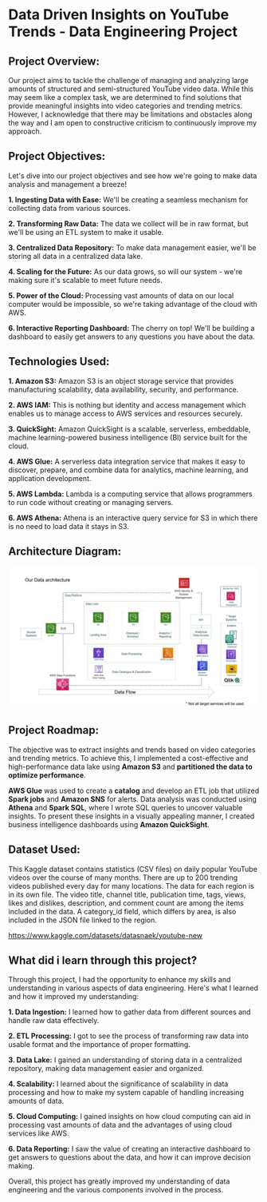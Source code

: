 # Data Driven Insights on YouTube Trends - Data Engineering Project

## Project Overview:

Our project aims to tackle the challenge of managing and analyzing large amounts of structured and semi-structured YouTube video data. While this may seem like a complex task, we are determined to find solutions that provide meaningful insights into video categories and trending metrics. However, I acknowledge that there may be limitations and obstacles along the way and I am open to constructive criticism to continuously improve my approach.  
  
## Project Objectives:  
  
Let's dive into our project objectives and see how we're going to make data analysis and management a breeze!  
  
**1. Ingesting Data with Ease:** We'll be creating a seamless mechanism for collecting data from various sources.  

**2. Transforming Raw Data:** The data we collect will be in raw format, but we'll be using an ETL system to make it usable.  

**3. Centralized Data Repository:** To make data management easier, we'll be storing all data in a centralized data lake.  

**4. Scaling for the Future:** As our data grows, so will our system - we're making sure it's scalable to meet future needs.  

**5. Power of the Cloud:** Processing vast amounts of data on our local computer would be impossible, so we're taking advantage of the cloud with AWS.  

**6. Interactive Reporting Dashboard:** The cherry on top! We'll be building a dashboard to easily get answers to any questions you have about the data.    
  
## Technologies Used:

**1. Amazon S3:** Amazon S3 is an object storage service that provides manufacturing scalability, data availability, security, and performance.  
  
**2. AWS IAM:** This is nothing but identity and access management which enables us to manage access to AWS services and resources securely.  
  
**3. QuickSight:** Amazon QuickSight is a scalable, serverless, embeddable, machine learning-powered business intelligence (BI) service built for the cloud.  
  
**4. AWS Glue:** A serverless data integration service that makes it easy to discover, prepare, and combine data for analytics, machine learning, and application development.  
  
**5. AWS Lambda:** Lambda is a computing service that allows programmers to run code without creating or managing servers.  
  
**6. AWS Athena:** Athena is an interactive query service for S3 in which there is no need to load data it stays in S3. 
  
## Architecture Diagram:  
<img src="architecture.jpeg">  
  
## Project Roadmap:  
  
The objective was to extract insights and trends based on video categories and trending metrics. To achieve this, I implemented a cost-effective and high-performance data lake using **Amazon S3** and **partitioned the data to optimize performance**.  

**AWS Glue** was used to create a **catalog** and develop an ETL job that utilized **Spark jobs** and **Amazon SNS** for alerts. Data analysis was conducted using **Athena** and **Spark SQL**, where I wrote SQL queries to uncover valuable insights. To present these insights in a visually appealing manner, I created business intelligence dashboards using **Amazon QuickSight**.  
  
## Dataset Used:
This Kaggle dataset contains statistics (CSV files) on daily popular YouTube videos over the course of many months. There are up to 200 trending videos published every day for many locations. The data for each region is in its own file. The video title, channel title, publication time, tags, views, likes and dislikes, description, and comment count are among the items included in the data. A category_id field, which differs by area, is also included in the JSON file linked to the region.

https://www.kaggle.com/datasets/datasnaek/youtube-new
  
## What did i learn through this project?  
  
Through this project, I had the opportunity to enhance my skills and understanding in various aspects of data engineering. Here's what I learned and how it improved my understanding:  

**1. Data Ingestion:** I learned how to gather data from different sources and handle raw data effectively.  
    
**2. ETL Processing:** I got to see the process of transforming raw data into usable format and the importance of proper formatting.  
  
**3. Data Lake:** I gained an understanding of storing data in a centralized repository, making data management easier and organized.  
  
**4. Scalability:** I learned about the significance of scalability in data processing and how to make my system capable of handling increasing amounts of data.  
  
**5. Cloud Computing:** I gained insights on how cloud computing can aid in processing vast amounts of data and the advantages of using cloud services like AWS.  
  
**6. Data Reporting:** I saw the value of creating an interactive dashboard to get answers to questions about the data, and how it can improve decision making.  

Overall, this project has greatly improved my understanding of data engineering and the various components involved in the process.

